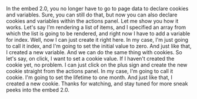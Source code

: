 In the embed 2.0, you no longer have to go to page data to declare cookies and variables. Sure, you can still do that, but now you can also declare cookies and variables within the actions panel. Let me show you how it works. Let's say I'm rendering a list of items, and I specified an array from which the list is going to be rendered, and right now I have to add a variable for index. Well, now I can just create it right here. In my case, I'm just going to call it index, and I'm going to set the initial value to zero. And just like that, I created a new variable. And we can do the same thing with cookies. So let's say, on click, I want to set a cookie value. If I haven't created the cookie yet, no problem. I can just click on the plus sign and create the new cookie straight from the actions panel. In my case, I'm going to call it cookie. I'm going to set the lifetime to one month. And just like that, I created a new cookie. Thanks for watching, and stay tuned for more sneak peeks into the embed 2.0.